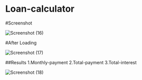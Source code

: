 # Loan-calculator

#Screenshot

![Screenshot (16)](https://user-images.githubusercontent.com/47390463/75031940-60f63b00-54cd-11ea-9bdd-e6ca87c0632e.png)

#After Loading

![Screenshot (17)](https://user-images.githubusercontent.com/47390463/75032039-9ac74180-54cd-11ea-8bd2-d3fcae5142fb.png)

##Results
1.Monthly-payment
2.Total-payment
3.Total-interest

![Screenshot (18)](https://user-images.githubusercontent.com/47390463/75032096-bc282d80-54cd-11ea-8442-118d4251708c.png)

